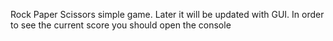 Rock Paper Scissors simple game. Later it will be updated with GUI.
In order to see the current score you should open the console